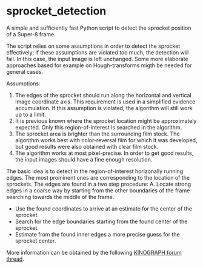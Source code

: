 # sprocket_detection

A simple and sufficiently fast Python script to detect the sprocket position of a Super-8 frame. 

The script relies on some assumptions in order to detect the sprocket effectively; if these assumptions are violated too much, the detection will fail. In this case, the input image is left unchanged. Some more elaborate approaches based for example on Hough-transforms migth be needed for general cases.

Assumptions:

1. The edges of the sprocket should run along the horizontal and vertical image coordinate axis. This requirement is used in a simplified evidence accumulation. If this assumption is violated, the algorithm will still work up to a limit.
2. It is previous known where the sprocket location might be approximately expected. Only this region-of-interest is searched in the algorithm. 
3. The sprocket area is brighter than the surrounding film stock. The algorithm works best with color-reversal film for which it was developed, but good results were also obtained with clear film stock.
4. The algorithm works at most pixel-precise. In order to get good results, the input images should have a fine enough resolution.

The basic idea is to detect in the region-of-interest horizonally running edges. The most prominent ones are corresponding to the location of the sprockets. The edges are found in a two step procedure: 
A. Locate strong edges in a coarse way by starting from the other boundaries of the frame searching towards the middle of the frame.
- Use the found coordinates to arrive at an estimate for the center of the sprocket.
- Search for the edge boundaries starting from the found center of the sprocket.
- Estimate from the found inner edges a more precise guess for the sprocket center.

More information can be obtained by the following <a href="https://forums.kinograph.cc/t/simple-super-8-sprocket-registration/1683?u=cpixip">KINOGRAPH forum thread</a>.
